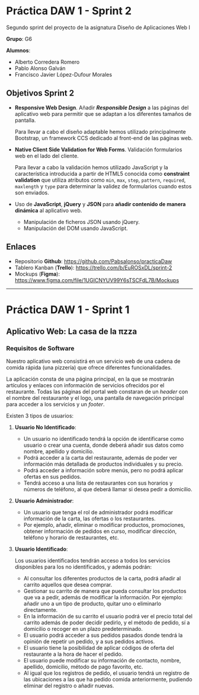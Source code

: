 # Práctica DAW 1 - Sprint 2

Segundo sprint del proyecto de la asignatura Diseño de Aplicaciones Web I

**Grupo**: G6

**Alumnos**:

* Alberto Corredera Romero
* Pablo Alonso Galván
* Francisco Javier López-Dufour Morales



## Objetivos Sprint 2

* **Responsive Web Design**. Añadir **_Responsible Design_** a las páginas del aplicativo web para permitir que se adaptan a los diferentes tamaños de pantalla.

    Para llevar a cabo el diseño adaptable hemos utilizado principalmente Bootstrap, un framework CCS dedicado al front-end de las páginas web.

* **Native Client Side Validation for Web Forms**. Validación formularios web en el lado del cliente.

    Para llevar a cabo la validación hemos utilizado JavaScript y la característica introducida a partir de HTML5 conocida como **constraint validation** que utiliza atributos como `min`, `max`, `step`, `pattern`, `required`, `maxlength` y `type` para determinar la validez de formularios cuando estos son enviados.

* Uso de **JavaScript**, **jQuery** y **JSON** para **añadir contenido de manera dinámica** al aplicativo web. 

    * Manipulación de ficheros JSON usando jQuery.
    * Manipulación del DOM usando JavaScript.

## Enlaces

* Repositorio **Github**: https://github.com/Pabsalonso/practicaDaw
* Tablero Kanban (**Trello**): https://trello.com/b/EuROSxDL/sprint-2
* Mockups (**Figma**): https://www.figma.com/file/1UGICNYUV99Y6sTSCFdL7B/Mockups



---



# Práctica DAW 1 - Sprint 1 

## Aplicativo Web: La casa de la πzza

### Requisitos de Software

Nuestro aplicativo web consistirá en un servicio web de una cadena de comida rápida (una pizzería) que ofrece diferentes funcionalidades. 

La aplicación consta de una página principal, en la que se mostrarán artículos y enlaces con información de servicios ofrecidos por el restaurante. Todas las páginas del portal web constaran de un _header_ con el nombre del restaurante y el logo, una pantalla de navegación principal para acceder a los servicios y un _footer_. 

Existen 3 tipos de usuarios: 

1. **Usuario No Identificado**: 
   * Un usuario no identificado tendrá la opción de identificarse como usuario o crear una cuenta, donde deberá añadir sus datos como nombre, apellido y domicilio. 
   * Podrá acceder a la carta del restaurante, además de poder ver información más detallada de productos individuales y su precio. 
   * Podrá acceder a información sobre menús, pero no podrá aplicar ofertas en sus pedidos. 
   * Tendrá acceso a una lista de restaurantes con sus horarios y números de teléfono, al que deberá llamar si desea pedir a domicilio. 

2. **Usuario Administrador**:

   *  Un usuario que tenga el rol de administrador podrá modificar información de la carta, las ofertas o los restaurantes. 
   * Por ejemplo, añadir, eliminar o modificar productos, promociones, obtener información de pedidos en curso, modificar dirección, teléfono y horario de restaurantes, etc.

3. **Usuario Identificado**:

   Los usuarios identificados tendrán acceso a todos los servicios disponibles para los no identificados, y además podrán: 

   * Al consultar los diferentes productos de la carta, podrá añadir al carrito aquellos que desea comprar. 
   * Gestionar su carrito de manera que pueda consultar los productos que va a pedir, además de modificar la información. Por ejemplo: añadir uno a un tipo de producto, quitar uno o eliminarlo directamente. 
   * En la información de su carrito el usuario podrá ver el precio total del carrito además de poder decidir pedirlo, y el método de pedido, sí a domicilio o recoger en un plazo predeterminado. 
   * El usuario podrá acceder a sus pedidos pasados donde tendrá la opinión de repetir un pedido, y a sus pedidos activos. 
   * El usuario tiene la posibilidad de aplicar códigos de oferta del restaurante a la hora de hacer el pedido. 
   * El usuario puede modificar su información de contacto, nombre, apellido, domicilio, método de pago favorito, etc. 
   * Al igual que los registros de pedido, el usuario tendrá un registro de las ubicaciones a las que ha pedido comida anteriormente, pudiendo eliminar del registro o añadir nuevas. 
